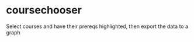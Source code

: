 coursechooser
=============

Select courses and have their prereqs highlighted, then export the data to a graph